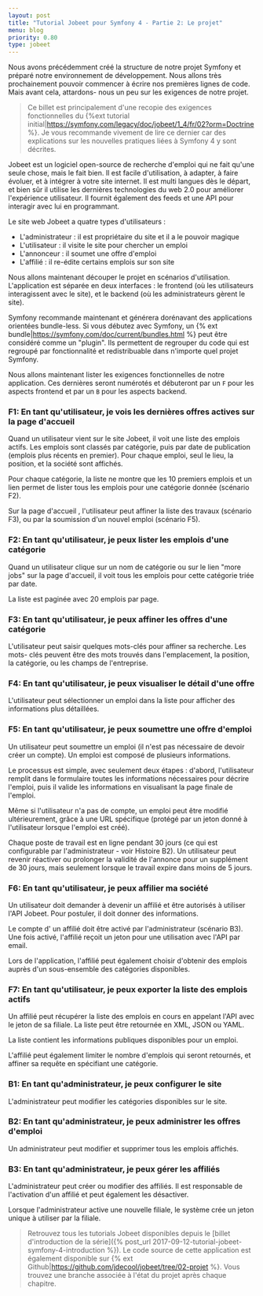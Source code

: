 ```yaml
---
layout: post
title: "Tutorial Jobeet pour Symfony 4 - Partie 2: Le projet"
menu: blog
priority: 0.80
type: jobeet
---
```


Nous avons précédemment créé la structure de notre projet Symfony et préparé
notre environnement de développement. Nous allons très prochainement pouvoir
commencer à écrire nos premières lignes de code. Mais avant cela, attardons-
nous un peu sur les exigences de notre projet.

> Ce billet est principalement d'une recopie des exigences fonctionnelles du
> {%ext tutorial initial|https://symfony.com/legacy/doc/jobeet/1_4/fr/02?orm=Doctrine %}.
> Je vous recommande vivement de lire ce dernier car des explications sur les
> nouvelles pratiques liées à Symfony 4 y sont décrites.

Jobeet est un logiciel open-source de recherche d'emploi qui ne fait qu'une
seule chose, mais le fait bien. Il est facile d'utilisation, à adapter, à faire
évoluer, et à intégrer à votre site internet. Il est multi langues dès le départ,
et bien sûr il utilise les dernières technologies du web 2.0 pour améliorer
l'expérience utilisateur. Il fournit également des feeds et une API pour
interagir avec lui en programmant.

Le site web Jobeet a quatre types d'utilisateurs :

* L'administrateur : il est propriétaire du site et il a le pouvoir magique
* L'utilisateur : il visite le site pour chercher un emploi
* L'annonceur : il soumet une offre d'emploi
* L'affilié : il re-édite certains emplois sur son site

Nous allons maintenant découper le projet en scénarios d'utilisation. L'application
est séparée en deux interfaces : le frontend (où les utilisateurs interagissent
avec le site), et le backend (où les administrateurs gèrent le site).

Symfony recommande maintenant et générera dorénavant des applications orientées
bundle-less. Si vous débutez avec Symfony, un {% ext bundle|https://symfony.com/doc/current/bundles.html %}
peut être considéré comme un "plugin". Ils permettent de regrouper du code qui
est regroupé par fonctionnalité et redistribuable dans n'importe quel projet Symfony.

Nous allons maintenant lister les exigences fonctionnelles de notre application.
Ces dernières seront numérotés et débuteront par un `F` pour les aspects frontend
et par un `B` pour les aspects backend.

### F1: En tant qu'utilisateur, je vois les dernières offres actives sur la page d'accueil

Quand un utilisateur vient sur le site Jobeet, il voit une liste des emplois actifs.
Les emplois sont classés par catégorie, puis par date de publication (emplois plus
récents en premier). Pour chaque emploi, seul le lieu, la position, et la société
sont affichés.

Pour chaque catégorie, la liste ne montre que les 10 premiers emplois et un lien
permet de lister tous les emplois pour une catégorie donnée (scénario F2).

Sur la page d'accueil , l'utilisateur peut affiner la liste des travaux (scénario
F3), ou par la soumission d'un nouvel emploi (scénario F5).

### F2: En tant qu'utilisateur, je peux lister les emplois d'une catégorie

Quand un utilisateur clique sur un nom de catégorie ou sur le lien "more jobs"
sur la page d'accueil, il voit tous les emplois pour cette catégorie triée par
date.

La liste est paginée avec 20 emplois par page.

### F3: En tant qu'utilisateur, je peux affiner les offres d'une catégorie

L'utilisateur peut saisir quelques mots-clés pour affiner sa recherche. Les mots-
clés peuvent être des mots trouvés dans l'emplacement, la position, la catégorie,
ou les champs de l'entreprise.

### F4: En tant qu'utilisateur, je peux visualiser le détail d'une offre

L'utilisateur peut sélectionner un emploi dans la liste pour afficher des
informations plus détaillées.

### F5: En tant qu'utilisateur, je peux soumettre une offre d'emploi

Un utilisateur peut soumettre un emploi (il n'est pas nécessaire de devoir
créer un compte). Un emploi est composé de plusieurs informations.

Le processus est simple, avec seulement deux étapes : d'abord, l'utilisateur
remplit dans le formulaire toutes les informations nécessaires pour décrire
l'emploi, puis il valide les informations en visualisant la page finale de
l'emploi.

Même si l'utilisateur n'a pas de compte, un emploi peut être modifié ultérieurement,
grâce à une URL spécifique (protégé par un jeton donné à l'utilisateur lorsque
l'emploi est créé).

Chaque poste de travail est en ligne pendant 30 jours (ce qui est configurable
par l'administrateur - voir Histoire B2). Un utilisateur peut revenir réactiver
ou prolonger la validité de l'annonce pour un supplément de 30 jours, mais
seulement lorsque le travail expire dans moins de 5 jours.

### F6: En tant qu'utilisateur, je peux affilier ma société

Un utilisateur doit demander à devenir un affilié et être autorisés à utiliser
l'API Jobeet. Pour postuler, il doit donner des informations.

Le compte d' un affilié doit être activé par l'administrateur (scénario B3).
Une fois activé, l'affilié reçoit un jeton pour une utilisation avec l'API par
email.

Lors de l'application, l'affilié peut également choisir d'obtenir des emplois
auprès d'un sous-ensemble des catégories disponibles.

### F7: En tant qu'utilisateur, je peux exporter  la liste des emplois actifs

Un affilié peut récupérer la liste des emplois en cours en appelant l'API avec
le jeton de sa filiale. La liste peut être retournée en XML, JSON ou YAML.

La liste contient les informations publiques disponibles pour un emploi.

L'affilié peut également limiter le nombre d'emplois qui seront retournés,
et affiner sa requête en spécifiant une catégorie.

### B1: En tant qu'administrateur, je peux configurer le site

L'administrateur peut modifier les catégories disponibles sur le site.

### B2: En tant qu'administrateur, je peux administrer les offres d'emploi

Un administrateur peut modifier et supprimer tous les emplois affichés.

### B3: En tant qu'administrateur, je peux gérer les affiliés

L'administrateur peut créer ou modifier des affiliés. Il est responsable de
l'activation d'un affilié et peut également les désactiver.

Lorsque l'administrateur active une nouvelle filiale, le système crée un
jeton unique à utiliser par la filiale.

> Retrouvez tous les tutorials Jobeet disponibles depuis le [billet d'introduction
> de la série]({% post_url 2017-09-12-tutorial-jobeet-symfony-4-introduction %}).
> Le code source de cette application est également disponible sur
> {% ext Github|https://github.com/jdecool/jobeet/tree/02-projet %}.
> Vous trouvez une branche associée à l'état du projet après chaque chapitre.
